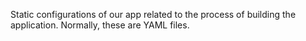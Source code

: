 Static configurations of our app related to the process of building the application. Normally, these are YAML files.
